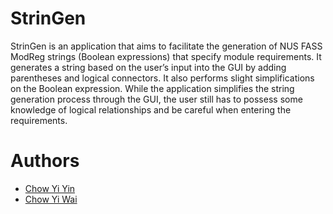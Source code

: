 # StrinGen

StrinGen is an application that aims to facilitate the generation of NUS FASS ModReg strings (Boolean expressions) that specify module requirements. It generates a string based on the user’s input into the GUI by adding parentheses and logical connectors. It also performs slight simplifications on the Boolean expression. While the application simplifies the string generation process through the GUI, the user still has to possess some knowledge of logical relationships and be careful when entering the requirements.

# Authors
* [Chow Yi Yin](https://github.com/chowyiyin)
* [Chow Yi Wai](https://github.com/chowyiwai)
